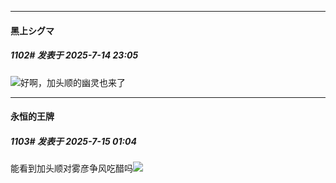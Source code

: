 ﻿
*****

####  黑上シグマ  
##### 1102#       发表于 2025-7-14 23:05

<img src="https://static.stage1st.com/image/smiley/face2017/067.png" referrerpolicy="no-referrer">好啊，加头顺的幽灵也来了


*****

####  永恒的王牌  
##### 1103#       发表于 2025-7-15 01:04

能看到加头顺对雾彦争风吃醋吗<img src="https://static.stage1st.com/image/smiley/face2017/067.png" referrerpolicy="no-referrer">


